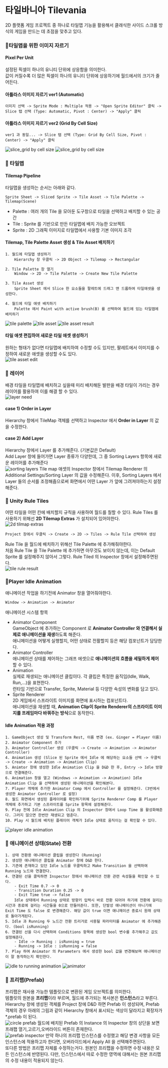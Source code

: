 # 타일바니아 Tilevania

2D 플랫폼 게임 프로젝트 중 하나로 타일맵 기능을 활용해서 클래식한 사이드 스크롤 방식의 게임을 만드는 데 초점을 맞추고 있다.</br>

### 📌타일맵을 위한 이미지 자르기

#### Pixel Per Unit
설정된 픽셀이 하나의 유니티 단위에 상응함을 의미한다.</br>
값이 커질수록 더 많은 픽셀이 하나의 유니티 단위에 상응하기에 월드에서의 크기가 줄어든다.</br>

#### 아틀라스 이미지 자르기 ver1 (Automatic)
```
이미지 선택 -> Sprite Mode : Multiple 적용 -> "Open Sprite Editor" 클릭 -> Slice 탭 선택 (Type: Automatic, Pivot : Center) -> "Apply" 클릭
```

#### 아틀라스 이미지 자르기 ver2 (Grid By Cell Size)
```
ver1 과 동일... -> Slice 탭 선택 (Type: Grid By Cell Size, Pivot : Center) -> "Apply" 클릭
```
![slice_grid by cell size](img/post/250708/gridByCellSize.png)
![slice_grid by cell size](img/post/250708/gridByCellSize2.png)

### 📌 타일맵

#### Tilemap Pipeline
타일맵을 생성하는 순서는 아래와 같다.</br>
```plainText
Sprite Sheet -> Sliced Sprite -> Tile Asset -> Tile Palette -> Tilemap(Scene)
```
- Palette : 여러 개의 Tile 을 모아둔 도구창으로 타일을 선택하고 배치할 수 있는 공간
- Tile : Sprite 를 기반으로 만든 타일맵에 배치 가능한 오브젝트
- Sprite : 2D 그래픽 이미지로 타일맵에서 사용할 기본 이미지 조각

#### Tilemap, Tile Palette Asset 생성 & Tile Asset 배치하기
```plainText
1. 월드에 타일맵 생성하기
    Hierarchy 창 우클릭 -> 2D Object -> Tilemap -> Rectangular

2. Tile Palette 창 열기
    Window -> 2D -> Tile Palette -> Create New Tile Palette

3. Tile Asset 생성
    Sprite Sheet 에서 Slice 한 요소들을 팔레트에 드래그 앤 드롭하여 타일애셋을 생성한다.

4. 월드에 타일 애셋 배치하기
    Palette 에서 Paint with active brush(B) 를 선택하여 월드에 있는 타일맵에 배치하기
```
![tile palette](img/post/250708/tilePalette.png)
![tile asset](img/post/250708/tileAsset.png)
![tile asset result](img/post/250708/tileAssetResult.png)

#### 타일 애셋 편집하여 새로운 타일 애셋 생성하기
원하는 형태가 없다면 타일맵에 배치하여 수정할 수도 있지만, 팔레트에서 이미지를 수정하여 새로운 애셋을 생성할 수도 있다.</br>
![tile asset edit](img/post/250708/tileAssetEdit.png)

### 📌 레이어
배경 타일을 타일맵에 배치하고 싶을때 미리 배치해둔 발판을 배경 타일이 가리는 경우 레이어를 활용하여 이를 해결 할 수 있다.</br> 
![layer need](img/post/250708/layerNeed.png)

#### case 1) Order in Layer
Hierarchy 창에서 TileMap 객체를 선택하고 Inspector 에서 **Order in Layer** 의 값을 수정한다.</br>
<!-- 하지만, 이 방법은 레이어를 얼마나 추가할지 모르는 상태에선 적합한 방법이 아니다. -->

#### case 2) Add Layer
Hierarchy 창에서 Layer 를 추가해준다. (기본값은 Default)</br>
Add Layer 창에 들어가면 Layer 종류가 다양한데, 그 중 Sorting Layers 항목에 새로운 레이어를 추가해준다</br>
![sorting layers](img/post/250708/sortingLayers.png)
Tile map 애셋의 Inspector 창에서 Tilemap Renderer 의 Additional Settings/Sorting Layer 의 값을 수정해준다. 이후, Sorting Layers 에서 Layer 들의 순서를 조정해줌으로써 화면에서 어떤 Layer 가 앞에 그려져야하는지 설정해준다.</br>

### 📌 Unity Rule Tiles
어떤 타일을 어떤 칸에 배치할지 규칙을 사용하여 월드를 칠할 수 있다.
Rule Tiles 를 사용하기 위해선 **2D Tilemap Extras** 가 설치되어 있어야한다.</br>
![2d tilmap extras](img/post/250708/tilemapExtras.png)
```plainText
Project 창에서 우클릭 -> Create -> 2D -> Tiles -> Rule Tile 선택하여 생성
```
Rule Tile 을 월드에 배치하기 위해선 Tile Palette 에 추가해줘야한다.</br>
처음 Rule Tile 을 Tile Palette 에 추가하면 아무것도 보이지 않는데, 이는 Default Sprite 를 설정해주지 않아서 그렇다. Rule Tiled 의 Inspector 창에서 설정해주면된다.</br>
![tile rule result](img/post/250708/tileRuleResult.png)

### 📌Player Idle Animation
애니메이션 작업을 하기전에 Animator 창을 열어줘야한다.
```plainText
Window -> Animation -> Animator
```
애니메이션 시스템 항목
- Animator Component</br>
    GameObject 에 추가하는 Component 로 **Animator Controller 와 연결해서 실제로 애니메이션을 재생**하도록 해준다.</br>
    애니메이션을 어떻게 실행할지, 어떤 상태로 전활할지 등은 해당 컴포넌트가 담당한다.</br>
- Animator Controller</br>
    애니메이션 상태를 제어하는 그래프 에셋으로 **애니메이션의 흐름을 세밀하게 제어**할 수 있다.</br>
- Animation</br>
    실제로 재생되는 애니메이션 클립이다. 각 클립은 특정한 움직임(Idle, Walk, Run,...)을 표현한다.</br>
    런타임 기반으로 Transfer, Sprite, Material 등 다양한 속성의 변화를 담고 있다.</br>
- Sprite Renderer</br>
    2D 게임에서 스프라이트 이미지를 화면에 표시하는 컴포넌트다.</br>
    애니메이션을 재생할 때, **Animation Clip이 Sprite Renderer의 스프라이트 이미지를 프레임마다 바꿔주는 방식**으로 동작한다.</br>

#### Idle Animation 적용 과정
```plainText
1. GameObject 생성 및 Transform Rest, 이름 변경 (ex. Ginger = Player 이름)
2. Animator Component 추가
3. Animator Controller 생성 (우클릭 -> Create -> Animation -> Animator Controller)
4. Animation 생성 (Slice 된 Sprite 에서 Idle 에 해당하는 요소들 선택 -> 우클릭 -> Create -> Animation -> Animation Clip)
5. Animtor 창에 생성한 Idle Animation Clip 을 D&D 한 후, Entry -> Idle 방향으로 연결해준다.
6. Animation 창을 열고 (Windows -> Animation -> Animation) Idle Animation Clip 을 선택하여 생성된 애니메이션을 확인해본다.
7. Player 객체에 추가한 Animator Comp 에서 Controller 를 설정해준다. (3번에서 생성한 Animator Controller 로 설정)
8. 월드 화면에서 생성된 플레이어를 확인하기위해 Sprite Renderer Comp 를 Player 객체에 추가하고 기본 스프라이트를 Sprite 항목에 설정해준다.
9. Play 전에 Idle Animation Clip 의 Inspector 창에서 Loop Time 을 활성화해준다. 그러지 않으면 한번만 재생되고 멈춘다.
10. Play 시 월드에 배치된 플레이어 객체가 Idle 상태로 움직이는 걸 확인할 수 있다.
```
![player idle animation](img/post/250708/playerIdle.gif)

### 📌 애니메이션 상태(State) 전환
```plainText
1. 상태 전환용 애니메이션 클립을 생성한다 (Running)
2. 생성한 애니메이션 클립을 Animator 창에 D&D 한다.
3. 기존에 존재하고 있던 Idle 노드를 우클릭하고 Make Transition 을 선택하여 Running 노드와 연결한다.
4. 연결된 선을 클릭하면 Inspector 창에서 애니메이션 전환 관련 속성들을 확인할 수 있다.
    - Exit Time 0.7 -> 0
    - Transition Duration 0.25 -> 0
    - Exit Time true -> false
    Idle 상태에서 Running 상태로 방향키 입력시 바로 전환 되어야 하기에 전환에 걸리는 시간과 종료에 걸리는 시간들을 0으로 만들어준다. 또한, 단발성 애니메이션이 아니기에 Exit Time 도 false 로 변경해준다. 해당 값이 true 이면 애니메이션 종료시 원래 상태로 돌아가게된다.
5. Idle 과 Running 두 노드간 전환 트리거로 사용될 파라미터를 Animator 에 추가해준다. (bool isRunning)
6. 연결된 선을 다시 선택하여 Conditions 항목에 생성한 bool 변수를 추가해주고 값도 설정해준다.
    - Idle -> Running : isRunning = true
    - Running -> Idle : isRunning = false
7. Play 하여 Animator 의 Parameters 에서 생성한 bool 값을 변경해보며 애니메이션이 잘 동작하는지 확인한다.
```
![idle to running animation](img/post/250708/idleToRunning.gif)
![animator](img/post/250708/animator.png)

### 📌 프리팹(Prefab)
프리팹은 재사용 가능한 템플릿으로 변환된 게임 오브젝트를 의미한다.</br>
템플릿의 원본을 **프리팹**이라 부르며, 월드에 추가되는 복사본은 **인스턴스**라고 부른다.</br>
Hierarchy 창에 생성된 객체를 Project 창에 D&D 하면 Prefab 이 생성되며, Prefab 객체의 경우 아래의 그림과 같이 Hierarchy 창에서 표시되는 색상이 달라지고 확장자가 *.prefab 이 된다.</br>
![circle prefab](img/post/250708/prefab.png)
월드에 배치된 Prefab 의 Instance 의 Inspector 창의 상단을 보면 프래팹 열기,고르기,오버라이드 버튼이 존재한다.</br>
![prefab inspector](img/post/250708/prefabInspector.png)
만약 하나의 프리팹 인스턴스를 수정했고 해당 변경 사항을 모든 인스턴스에 적용하고자 한다면, 오버라이드에서 Apply All 을 선택해주면된다.</br>
또다른 방법은 프리팹 자체를 수정하는거다. 원본인 프리팹을 수정하면 수정 내용은 모든 인스턴스에 반영된다. 다만, 인스턴스에서 따로 수정한 영역에 대해서는 원본 프리팹의 수정 내용이 적용되지 않는다.</br>




